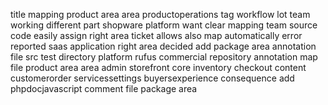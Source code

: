 title mapping product area area productoperations tag workflow lot team working different part shopware platform want clear mapping team source code easily assign right area ticket allows also map automatically error reported saas application right area decided add package area annotation file src test directory platform rufus commercial repository annotation map file product area area admin storefront core inventory checkout content customerorder servicessettings buyersexperience consequence add phpdocjavascript comment file package area
